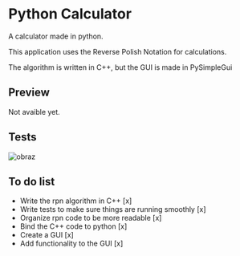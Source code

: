 # Python Calculator
A calculator made in python.

This application uses the Reverse Polish Notation for calculations.

The algorithm is written in C++, but the GUI is made in PySimpleGui
## Preview
  Not avaible yet.

## Tests
![obraz](https://github.com/sebe324/PythonCalculator/assets/58781463/ce5ce9c0-082a-4f9f-86a3-8fcc9bd3ee49)

## To do list
- Write the rpn algorithm in C++ [x]
- Write tests to make sure things are running smoothly [x]
- Organize rpn code to be more readable [x]
- Bind the C++ code to python [x]
- Create a GUI [x]
- Add functionality to the GUI [x]

